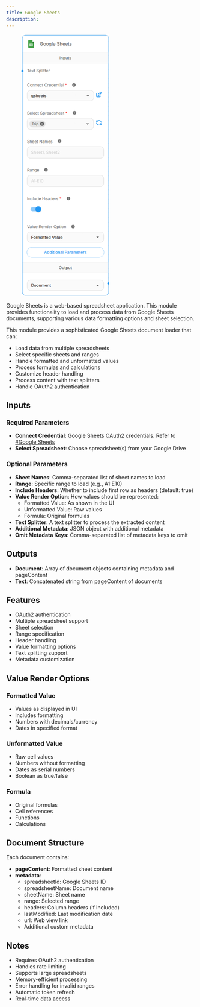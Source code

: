 ```yaml
---
title: Google Sheets
description:
---
```



<figure><img src="/assets/image (283).png" alt="" width="234"><figcaption></figcaption></figure>

Google Sheets is a web-based spreadsheet application. This module provides functionality to load and process data from Google Sheets documents, supporting various data formatting options and sheet selection.

This module provides a sophisticated Google Sheets document loader that can:

* Load data from multiple spreadsheets
* Select specific sheets and ranges
* Handle formatted and unformatted values
* Process formulas and calculations
* Customize header handling
* Process content with text splitters
* Handle OAuth2 authentication

## Inputs

### Required Parameters

* **Connect Credential**: Google Sheets OAuth2 credentials. Refer to [#Google Sheets](../tools/google-sheets.md)
* **Select Spreadsheet**: Choose spreadsheet(s) from your Google Drive

### Optional Parameters

* **Sheet Names**: Comma-separated list of sheet names to load
* **Range**: Specific range to load (e.g., A1:E10)
* **Include Headers**: Whether to include first row as headers (default: true)
* **Value Render Option**: How values should be represented:
  * Formatted Value: As shown in the UI
  * Unformatted Value: Raw values
  * Formula: Original formulas
* **Text Splitter**: A text splitter to process the extracted content
* **Additional Metadata**: JSON object with additional metadata
* **Omit Metadata Keys**: Comma-separated list of metadata keys to omit

## Outputs

* **Document**: Array of document objects containing metadata and pageContent
* **Text**: Concatenated string from pageContent of documents

## Features

* OAuth2 authentication
* Multiple spreadsheet support
* Sheet selection
* Range specification
* Header handling
* Value formatting options
* Text splitting support
* Metadata customization

## Value Render Options

### Formatted Value

* Values as displayed in UI
* Includes formatting
* Numbers with decimals/currency
* Dates in specified format

### Unformatted Value

* Raw cell values
* Numbers without formatting
* Dates as serial numbers
* Boolean as true/false

### Formula

* Original formulas
* Cell references
* Functions
* Calculations

## Document Structure

Each document contains:

* **pageContent**: Formatted sheet content
* **metadata**:
  * spreadsheetId: Google Sheets ID
  * spreadsheetName: Document name
  * sheetName: Sheet name
  * range: Selected range
  * headers: Column headers (if included)
  * lastModified: Last modification date
  * url: Web view link
  * Additional custom metadata

## Notes

* Requires OAuth2 authentication
* Handles rate limiting
* Supports large spreadsheets
* Memory-efficient processing
* Error handling for invalid ranges
* Automatic token refresh
* Real-time data access
